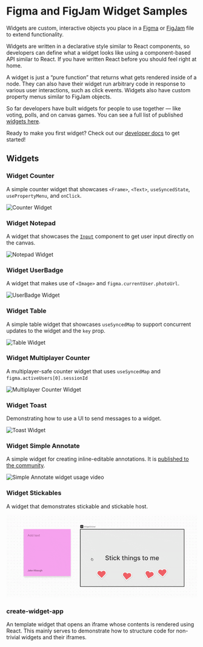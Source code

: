 # Figma and FigJam Widget Samples

Widgets are custom, interactive objects you place in a [Figma](https://figma.com) or [FigJam](https://figma.com/figjam) file to extend functionality.

Widgets are written in a declarative style similar to React components, so developers can define what a widget looks like using a component-based API similar to React. If you have written React before you should feel right at home.

A widget is just a “pure function” that returns what gets rendered inside of a node. They can also have their widget run arbitrary code in response to various user interactions, such as click events. Widgets also have custom property menus similar to FigJam objects.

So far developers have built widgets for people to use together — like voting, polls, and on canvas games. You can see a full list of published [widgets here](https://www.figma.com/community/widgets/widgets).

Ready to make you first widget? Check out our [developer docs](https://www.figma.com/widget-docs) to get started!

## Widgets

### Widget Counter

A simple counter widget that showcases `<Frame>`, `<Text>`, `useSyncedState`, `usePropertyMenu`, and `onClick`.

![Counter Widget](https://user-images.githubusercontent.com/610102/137216292-d442a0b3-34cd-4e27-ac1d-f633af7b8322.png)

### Widget Notepad

A widget that showcases the [`Input`](https://www.figma.com/widget-docs/api/component-Input/) component to get user input directly on the canvas.

![Notepad Widget](https://user-images.githubusercontent.com/97200987/176713532-b80d0221-fc01-4bbc-bb5d-0a152bf127d2.png)

### Widget UserBadge

A widget that makes use of `<Image>` and `figma.currentUser.photoUrl`.

![UserBadge Widget](https://user-images.githubusercontent.com/610102/137217761-6c8918f0-de99-4f60-9404-eb31e738017d.png)

### Widget Table

A simple table widget that showcases `useSyncedMap` to support concurrent updates to the widget and the `key` prop.

![Table Widget](https://user-images.githubusercontent.com/97200987/176718468-40da80cb-2258-4548-b6aa-01e3d163ff03.png)

### Widget Multiplayer Counter

A multiplayer-safe counter widget that uses `useSyncedMap` and `figma.activeUsers[0].sessionId`

![Multiplayer Counter Widget](https://user-images.githubusercontent.com/610102/137217397-4e15c6f2-e33c-424f-93b3-e8a7ac743957.png)

### Widget Toast

Demonstrating how to use a UI to send messages to a widget.

![Toast Widget](https://user-images.githubusercontent.com/97200987/176731176-c317be3b-14c1-4a8b-819b-4f08001ac282.png)

### Widget Simple Annotate

A simple widget for creating inline-editable annotations. It is [published to the community](https://www.figma.com/community/widget/1121551206624878752/Simple-Annotate).

![Simple Annotate widget usage video](WidgetSimpleAnnotate/WidgetSimpleAnnotate.gif)

### Widget Stickables

A widget that demonstrates stickable and stickable host.

![Stickables widget usage video](WidgetStickables/WidgetStickables.gif)

### create-widget-app

An template widget that opens an iframe whose contents is rendered using React. This mainly serves to demonstrate how to structure code for non-trivial widgets and their iframes.
